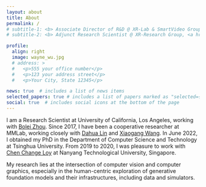 ```yaml
---
layout: about
title: About
permalink: /
# subtitle-1: <b> Associate Director of R&D @ XR-Lab & SmartVideo Group, <a href='https://www.sensetime.com/en'>SenseTime Group Inc.</a></b>
# subtitle-2: <b> Adjunct Research Scientist @ XR-Research Group, <a href='https://www.shlab.org.cn/'>Shanghai AI Lab.</a></b>

profile:
  align: right
  image: wayne_wu.jpg
  # address: >
  #   <p>555 your office number</p>
  #   <p>123 your address street</p>
  #   <p>Your City, State 12345</p>

news: true  # includes a list of news items
selected_papers: true # includes a list of papers marked as "selected={true}"
social: true  # includes social icons at the bottom of the page
---
```


<!-- 

Write your biography here. Tell the world about yourself. Link to your favorite [subreddit](http://reddit.com). You can put a picture in, too. The code is already in, just name your picture `prof_pic.jpg` and put it in the `img/` folder.

Put your address / P.O. box / other info right below your picture. You can also disable any these elements by editing `profile` property of the YAML header of your `_pages/about.md`. Edit `_bibliography/papers.bib` and Jekyll will render your [publications page](/al-folio/publications/) automatically.

Link to your social media connections, too. This theme is set up to use [Font Awesome icons](http://fortawesome.github.io/Font-Awesome/) and [Academicons](https://jpswalsh.github.io/academicons/), like the ones below. Add your Facebook, Twitter, LinkedIn, Google Scholar, or just disable all of them.
 -->

<!-- **About** -->

<!-- <p>Hey, thanks for stopping by! &#128516;</p> -->

I am a Research Scientist at University of California, Los Angeles, working with [Bolei Zhou](https://boleizhou.github.io/). Since 2017, I have been a cooperative researcher at MMLab, working closely with [Dahua Lin](http://dahua.site/) and [Xiaogang Wang](http://www.ee.cuhk.edu.hk/~xgwang/). In June 2022, I obtained my PhD in the Department of Computer Science and Technology at Tsinghua University. From 2019 to 2020, I was pleasure to work with [Chen Change Loy](https://www.mmlab-ntu.com/person/ccloy/) at Nanyang Technological University, Singapore.

My research lies at the intersection of computer vision and computer graphics, especially in the human-centric exploration of generative foundation models and their infrastructures, including data and simulators.

<!-- especially in the digital human generation and simulation. -->

